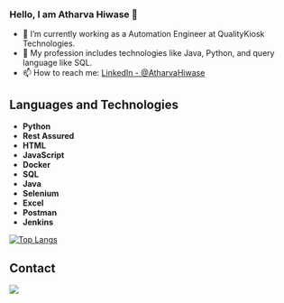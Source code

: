 ### Hello, I am Atharva Hiwase 👋

- 🌱 I’m currently working as a Automation Engineer at QualityKiosk Technologies.
- 🤔 My profession includes technologies like Java, Python, and query language like SQL. 
- 📫 How to reach me: [LinkedIn - @AtharvaHiwase](https://www.linkedin.com/in/atharva-hiwase-92810014b/)

## Languages and Technologies
* **Python**                                                                              
* **Rest Assured** 
* **HTML**
* **JavaScript**
* **Docker**
* **SQL**
* **Java**
* **Selenium**
* **Excel**
* **Postman**
* **Jenkins**

[![Top Langs](https://github-readme-stats.vercel.app/api/top-langs/?username=atharva07)](https://github.com/indieD3v/github-readme-stats)

## Contact
<a href="https://www.linkedin.com/in/atharva-hiwase-92810014b/"><img src="https://img.icons8.com/fluent/48/000000/linkedin.png"/></a>

